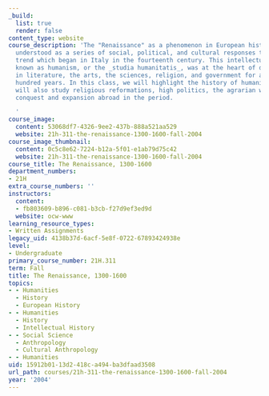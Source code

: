 ```yaml
---
_build:
  list: true
  render: false
content_type: website
course_description: 'The "Renaissance" as a phenomenon in European history is best
  understood as a series of social, political, and cultural responses to an intellectual
  trend which began in Italy in the fourteenth century. This intellectual tendency,
  known as humanism, or the _studia humanitatis_, was at the heart of developments
  in literature, the arts, the sciences, religion, and government for almost three
  hundred years. In this class, we will highlight the history of humanism, but we
  will also study religious reformations, high politics, the agrarian world, and European
  conquest and expansion abroad in the period.

  '
course_image:
  content: 53068df7-4326-9ee2-437b-888a521aa529
  website: 21h-311-the-renaissance-1300-1600-fall-2004
course_image_thumbnail:
  content: 0c5c8e62-7224-b12a-5f01-e1ab79d75c42
  website: 21h-311-the-renaissance-1300-1600-fall-2004
course_title: The Renaissance, 1300-1600
department_numbers:
- 21H
extra_course_numbers: ''
instructors:
  content:
  - fb803609-b896-c081-b3cb-f27d9ef3ed9d
  website: ocw-www
learning_resource_types:
- Written Assignments
legacy_uid: 4138b37d-6acf-5e8f-0722-67893424938e
level:
- Undergraduate
primary_course_number: 21H.311
term: Fall
title: The Renaissance, 1300-1600
topics:
- - Humanities
  - History
  - European History
- - Humanities
  - History
  - Intellectual History
- - Social Science
  - Anthropology
  - Cultural Anthropology
- - Humanities
uid: 15912b01-13d2-418c-a494-ba3dfaad3508
url_path: courses/21h-311-the-renaissance-1300-1600-fall-2004
year: '2004'
---
```

